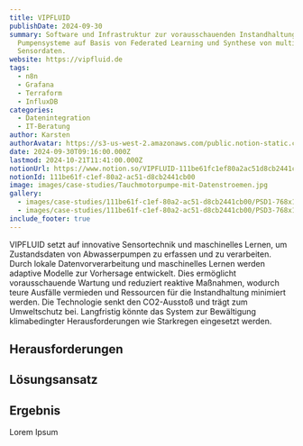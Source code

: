 ```yaml
---
title: VIPFLUID
publishDate: 2024-09-30
summary: Software und Infrastruktur zur vorausschauenden Instandhaltung für
  Pumpensysteme auf Basis von Federated Learning und Synthese von multiplen
  Sensordaten.
website: https://vipfluid.de
tags:
  - n8n
  - Grafana
  - Terraform
  - InfluxDB
categories:
  - Datenintegration
  - IT-Beratung
author: Karsten
authorAvatar: https://s3-us-west-2.amazonaws.com/public.notion-static.com/ba9aa321-8e1e-4995-bbfd-7e2e8c92efcf/Wendt_Karsten_Dr_Ing__MKR05306.jpg
date: 2024-09-30T09:16:00.000Z
lastmod: 2024-10-21T11:41:00.000Z
notionUrl: https://www.notion.so/VIPFLUID-111be61fc1ef80a2ac51d8cb2441cb00
notionId: 111be61f-c1ef-80a2-ac51-d8cb2441cb00
image: images/case-studies/Tauchmotorpumpe-mit-Datenstroemen.jpg
gallery:
  - images/case-studies/111be61f-c1ef-80a2-ac51-d8cb2441cb00/PSD1-768x1024.jpg
  - images/case-studies/111be61f-c1ef-80a2-ac51-d8cb2441cb00/PSD3-768x1024.jpg
include_footer: true
---
```



VIPFLUID setzt auf innovative Sensortechnik und maschinelles Lernen, um Zustandsdaten von Abwasserpumpen zu erfassen und zu verarbeiten. Durch lokale Datenvorverarbeitung und maschinelles Lernen werden adaptive Modelle zur Vorhersage entwickelt. Dies ermöglicht vorausschauende Wartung und reduziert reaktive Maßnahmen, wodurch teure Ausfälle vermieden und Ressourcen für die Instandhaltung minimiert werden. Die Technologie senkt den CO2-Ausstoß und trägt zum Umweltschutz bei. Langfristig könnte das System zur Bewältigung klimabedingter Herausforderungen wie Starkregen eingesetzt werden.


## Herausforderungen


## Lösungsansatz


## Ergebnis


Lorem Ipsum

